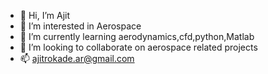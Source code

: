 - 👋 Hi, I’m Ajit
- 👀 I’m interested in Aerospace 
- 🌱 I’m currently learning aerodynamics,cfd,python,Matlab
- 💞️ I’m looking to collaborate on aerospace related projects
- 📫 ajitrokade.ar@gmail.com

<!---
9689962566/9689962566 is a ✨ special ✨ repository because its `README.md` (this file) appears on your GitHub profile.
You can click the Preview link to take a look at your changes.
--->
